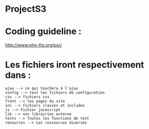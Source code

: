 # ProjectS3

# Coding guideline :
http://www.php-fig.org/psr/

# Les fichiers iront respectivement dans :

    ajax --> ce qui touchera à l'ajax
    config --> tout les fichiers de configuration
    css --> fichiers css
    front --> les pages du site
    inc --> fichiers classes et includes
    js --> Fichier javascript
    lib --> nos librairies externe
    tests --> Toutes les fonctions de test
    resources --> Les ressources diverses
